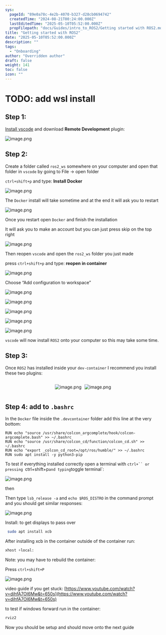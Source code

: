 ```yaml
---
sys:
  pageId: "89e0a78c-4e2b-4070-b327-d28cb0694742"
  createdTime: "2024-08-21T00:24:00.000Z"
  lastEditedTime: "2025-05-10T05:52:00.000Z"
  propFilepath: "docs/Guides/intro_to_ROS2/Getting started with ROS2.md"
title: "Getting started with ROS2"
date: "2025-05-10T05:52:00.000Z"
description: ""
tags:
  - "Onboarding"
author: "Overridden author"
draft: false
weight: 141
toc: false
icon: ""
---
```


# TODO: add wsl install

## Step 1:

[Install vscode](https://code.visualstudio.com/download) and download **Remote Development** plugin:

![image.png](https://prod-files-secure.s3.us-west-2.amazonaws.com/d518164a-d88e-44d1-a4ee-3adb3bd8bce0/efb52993-1881-4a40-b95e-6f020334f022/image.png?X-Amz-Algorithm=AWS4-HMAC-SHA256&X-Amz-Content-Sha256=UNSIGNED-PAYLOAD&X-Amz-Credential=ASIAZI2LB46666DV2NHG%2F20250616%2Fus-west-2%2Fs3%2Faws4_request&X-Amz-Date=20250616T004502Z&X-Amz-Expires=3600&X-Amz-Security-Token=IQoJb3JpZ2luX2VjEGgaCXVzLXdlc3QtMiJIMEYCIQCtsjuqlTHyN%2B5piJO4pHZqTGW2RYBBaCbzvaaaq506xQIhAPLKFDl3v4FHw8lD4BaVVyQABxEw3MJf3WEG7Px1gGIGKv8DCFEQABoMNjM3NDIzMTgzODA1IgwRslsBDvkAexLLMeEq3AOI8AlGpy5PARe9nikQDR9FvK8XoqtNEIUCn0%2FnrX1qPAQvL45ABozEXf%2Bbi3cEyV8fe2ZNtQGi3OdrRgSo1QMQCGLLs3Kv7%2BnmRt6PKqYt8N%2BXPp4%2FbACKes1tFL0slbhHofho1suCpw9M0yw5BEKRz8j23z1MKlzTu1%2FPzyVuq754TKwEzSLAqWdDFD59tXZvCpjWiyGN7Uf3LjM%2FwOBUsQU2xdtQAMVWG1UYH0GfFM22OOMpDXD8EnhkxKlZ%2FQK2ZbQn3RfH6Us3pneNGgCGrps8bM1ha76dKoNQtxqmr%2FnJtcVzJoiA0N7Pom%2Fced3dpii9WOamn39bKziNXNl2gCXHoa8X2qQGPlEMPAx8vT8qFkjQRMMxk50dUE43IAg0KTHYxyOIfqqXvvzJGWrtEBsHesQz%2Bn8TaxO%2BoZOZ0XbvFlhKdEu00DEjjY3wBopR7z72HP0jj38IhaiJhRQEJNeb7CuWH97MGkszE3tpPtIw%2FxkHRoYVfaUI%2BumgDr2yjVSGpESQuKe2hfFa8O1BGkUYW9qBqIDcznW09wtP7llj1p6XKC4YHqWuEaKmGYxF67EySBh4h3jA0Y1K8ICWG5E1eQvC49BCyU5pvDFYPirrkKLSx7ySEjhjeDCPr73CBjqkAQnTGsACeS%2BQxgj%2F8ppfx3HR8INdmMsMIjqf%2FUQ8FIUJOJvV43mpfmYmwX92ouWH16UmHHkQ9HIdTvj%2BHyE0%2B1ez3oL2mMk6z%2BHnKDWnSqBWNSk6tppgYhIgRbyF6DRqYFBr7Ui8KQJBg4wooEoPA74aJBhNc1qlBPMjoMj1scQp7puzWRXId4Y3T9P7%2BiNzscpFzfGCJorp2nanlLcmPZ1NlZI6&X-Amz-Signature=88ab8e9cdb6b6a65b90b906e69fe47a3e9ffe724465c95c1aa70765bb67f811c&X-Amz-SignedHeaders=host&x-amz-checksum-mode=ENABLED&x-id=GetObject)

## Step 2:

Create a folder called `ros2_ws` somewhere on your computer and open that folder in `vscode` by going to File → open folder 

`ctrl+shift+p` and type: **Install Docker**

![image.png](https://prod-files-secure.s3.us-west-2.amazonaws.com/d518164a-d88e-44d1-a4ee-3adb3bd8bce0/2269dc0e-1cd5-47ff-bceb-c04ad9b2eab0/image.png?X-Amz-Algorithm=AWS4-HMAC-SHA256&X-Amz-Content-Sha256=UNSIGNED-PAYLOAD&X-Amz-Credential=ASIAZI2LB46666DV2NHG%2F20250616%2Fus-west-2%2Fs3%2Faws4_request&X-Amz-Date=20250616T004502Z&X-Amz-Expires=3600&X-Amz-Security-Token=IQoJb3JpZ2luX2VjEGgaCXVzLXdlc3QtMiJIMEYCIQCtsjuqlTHyN%2B5piJO4pHZqTGW2RYBBaCbzvaaaq506xQIhAPLKFDl3v4FHw8lD4BaVVyQABxEw3MJf3WEG7Px1gGIGKv8DCFEQABoMNjM3NDIzMTgzODA1IgwRslsBDvkAexLLMeEq3AOI8AlGpy5PARe9nikQDR9FvK8XoqtNEIUCn0%2FnrX1qPAQvL45ABozEXf%2Bbi3cEyV8fe2ZNtQGi3OdrRgSo1QMQCGLLs3Kv7%2BnmRt6PKqYt8N%2BXPp4%2FbACKes1tFL0slbhHofho1suCpw9M0yw5BEKRz8j23z1MKlzTu1%2FPzyVuq754TKwEzSLAqWdDFD59tXZvCpjWiyGN7Uf3LjM%2FwOBUsQU2xdtQAMVWG1UYH0GfFM22OOMpDXD8EnhkxKlZ%2FQK2ZbQn3RfH6Us3pneNGgCGrps8bM1ha76dKoNQtxqmr%2FnJtcVzJoiA0N7Pom%2Fced3dpii9WOamn39bKziNXNl2gCXHoa8X2qQGPlEMPAx8vT8qFkjQRMMxk50dUE43IAg0KTHYxyOIfqqXvvzJGWrtEBsHesQz%2Bn8TaxO%2BoZOZ0XbvFlhKdEu00DEjjY3wBopR7z72HP0jj38IhaiJhRQEJNeb7CuWH97MGkszE3tpPtIw%2FxkHRoYVfaUI%2BumgDr2yjVSGpESQuKe2hfFa8O1BGkUYW9qBqIDcznW09wtP7llj1p6XKC4YHqWuEaKmGYxF67EySBh4h3jA0Y1K8ICWG5E1eQvC49BCyU5pvDFYPirrkKLSx7ySEjhjeDCPr73CBjqkAQnTGsACeS%2BQxgj%2F8ppfx3HR8INdmMsMIjqf%2FUQ8FIUJOJvV43mpfmYmwX92ouWH16UmHHkQ9HIdTvj%2BHyE0%2B1ez3oL2mMk6z%2BHnKDWnSqBWNSk6tppgYhIgRbyF6DRqYFBr7Ui8KQJBg4wooEoPA74aJBhNc1qlBPMjoMj1scQp7puzWRXId4Y3T9P7%2BiNzscpFzfGCJorp2nanlLcmPZ1NlZI6&X-Amz-Signature=b682c460eadbcd151d5cbd0db7f3db542012521011487d4c6065c3b2323cff7b&X-Amz-SignedHeaders=host&x-amz-checksum-mode=ENABLED&x-id=GetObject)

The `Docker` install will take sometime and at the end it will ask you to restart

![image.png](https://prod-files-secure.s3.us-west-2.amazonaws.com/d518164a-d88e-44d1-a4ee-3adb3bd8bce0/ed233f78-be33-4b1f-b89c-9c346c0e961e/image.png?X-Amz-Algorithm=AWS4-HMAC-SHA256&X-Amz-Content-Sha256=UNSIGNED-PAYLOAD&X-Amz-Credential=ASIAZI2LB46666DV2NHG%2F20250616%2Fus-west-2%2Fs3%2Faws4_request&X-Amz-Date=20250616T004502Z&X-Amz-Expires=3600&X-Amz-Security-Token=IQoJb3JpZ2luX2VjEGgaCXVzLXdlc3QtMiJIMEYCIQCtsjuqlTHyN%2B5piJO4pHZqTGW2RYBBaCbzvaaaq506xQIhAPLKFDl3v4FHw8lD4BaVVyQABxEw3MJf3WEG7Px1gGIGKv8DCFEQABoMNjM3NDIzMTgzODA1IgwRslsBDvkAexLLMeEq3AOI8AlGpy5PARe9nikQDR9FvK8XoqtNEIUCn0%2FnrX1qPAQvL45ABozEXf%2Bbi3cEyV8fe2ZNtQGi3OdrRgSo1QMQCGLLs3Kv7%2BnmRt6PKqYt8N%2BXPp4%2FbACKes1tFL0slbhHofho1suCpw9M0yw5BEKRz8j23z1MKlzTu1%2FPzyVuq754TKwEzSLAqWdDFD59tXZvCpjWiyGN7Uf3LjM%2FwOBUsQU2xdtQAMVWG1UYH0GfFM22OOMpDXD8EnhkxKlZ%2FQK2ZbQn3RfH6Us3pneNGgCGrps8bM1ha76dKoNQtxqmr%2FnJtcVzJoiA0N7Pom%2Fced3dpii9WOamn39bKziNXNl2gCXHoa8X2qQGPlEMPAx8vT8qFkjQRMMxk50dUE43IAg0KTHYxyOIfqqXvvzJGWrtEBsHesQz%2Bn8TaxO%2BoZOZ0XbvFlhKdEu00DEjjY3wBopR7z72HP0jj38IhaiJhRQEJNeb7CuWH97MGkszE3tpPtIw%2FxkHRoYVfaUI%2BumgDr2yjVSGpESQuKe2hfFa8O1BGkUYW9qBqIDcznW09wtP7llj1p6XKC4YHqWuEaKmGYxF67EySBh4h3jA0Y1K8ICWG5E1eQvC49BCyU5pvDFYPirrkKLSx7ySEjhjeDCPr73CBjqkAQnTGsACeS%2BQxgj%2F8ppfx3HR8INdmMsMIjqf%2FUQ8FIUJOJvV43mpfmYmwX92ouWH16UmHHkQ9HIdTvj%2BHyE0%2B1ez3oL2mMk6z%2BHnKDWnSqBWNSk6tppgYhIgRbyF6DRqYFBr7Ui8KQJBg4wooEoPA74aJBhNc1qlBPMjoMj1scQp7puzWRXId4Y3T9P7%2BiNzscpFzfGCJorp2nanlLcmPZ1NlZI6&X-Amz-Signature=65dbfb51ee60dd64c523e8fd95b300307d79d31b92b0e2bae156e8b303489a91&X-Amz-SignedHeaders=host&x-amz-checksum-mode=ENABLED&x-id=GetObject)

Once you restart open `Docker` and finish the installation

It will ask you to make an account but you can just press skip on the top right

![image.png](https://prod-files-secure.s3.us-west-2.amazonaws.com/d518164a-d88e-44d1-a4ee-3adb3bd8bce0/21010ad9-1659-4fd9-9f59-9932a09b2a3d/image.png?X-Amz-Algorithm=AWS4-HMAC-SHA256&X-Amz-Content-Sha256=UNSIGNED-PAYLOAD&X-Amz-Credential=ASIAZI2LB46666DV2NHG%2F20250616%2Fus-west-2%2Fs3%2Faws4_request&X-Amz-Date=20250616T004502Z&X-Amz-Expires=3600&X-Amz-Security-Token=IQoJb3JpZ2luX2VjEGgaCXVzLXdlc3QtMiJIMEYCIQCtsjuqlTHyN%2B5piJO4pHZqTGW2RYBBaCbzvaaaq506xQIhAPLKFDl3v4FHw8lD4BaVVyQABxEw3MJf3WEG7Px1gGIGKv8DCFEQABoMNjM3NDIzMTgzODA1IgwRslsBDvkAexLLMeEq3AOI8AlGpy5PARe9nikQDR9FvK8XoqtNEIUCn0%2FnrX1qPAQvL45ABozEXf%2Bbi3cEyV8fe2ZNtQGi3OdrRgSo1QMQCGLLs3Kv7%2BnmRt6PKqYt8N%2BXPp4%2FbACKes1tFL0slbhHofho1suCpw9M0yw5BEKRz8j23z1MKlzTu1%2FPzyVuq754TKwEzSLAqWdDFD59tXZvCpjWiyGN7Uf3LjM%2FwOBUsQU2xdtQAMVWG1UYH0GfFM22OOMpDXD8EnhkxKlZ%2FQK2ZbQn3RfH6Us3pneNGgCGrps8bM1ha76dKoNQtxqmr%2FnJtcVzJoiA0N7Pom%2Fced3dpii9WOamn39bKziNXNl2gCXHoa8X2qQGPlEMPAx8vT8qFkjQRMMxk50dUE43IAg0KTHYxyOIfqqXvvzJGWrtEBsHesQz%2Bn8TaxO%2BoZOZ0XbvFlhKdEu00DEjjY3wBopR7z72HP0jj38IhaiJhRQEJNeb7CuWH97MGkszE3tpPtIw%2FxkHRoYVfaUI%2BumgDr2yjVSGpESQuKe2hfFa8O1BGkUYW9qBqIDcznW09wtP7llj1p6XKC4YHqWuEaKmGYxF67EySBh4h3jA0Y1K8ICWG5E1eQvC49BCyU5pvDFYPirrkKLSx7ySEjhjeDCPr73CBjqkAQnTGsACeS%2BQxgj%2F8ppfx3HR8INdmMsMIjqf%2FUQ8FIUJOJvV43mpfmYmwX92ouWH16UmHHkQ9HIdTvj%2BHyE0%2B1ez3oL2mMk6z%2BHnKDWnSqBWNSk6tppgYhIgRbyF6DRqYFBr7Ui8KQJBg4wooEoPA74aJBhNc1qlBPMjoMj1scQp7puzWRXId4Y3T9P7%2BiNzscpFzfGCJorp2nanlLcmPZ1NlZI6&X-Amz-Signature=e39ffb1fa88dd44fcbd8fdb14046357180d090aa2532ae089627763d463dfc82&X-Amz-SignedHeaders=host&x-amz-checksum-mode=ENABLED&x-id=GetObject)

Then reopen `vscode` and open the `ros2_ws` folder you just made

press `ctrl+shift+p` and type: **reopen in container**

![image.png](https://prod-files-secure.s3.us-west-2.amazonaws.com/d518164a-d88e-44d1-a4ee-3adb3bd8bce0/4e93b8c2-41ad-488c-8095-c74205196118/image.png?X-Amz-Algorithm=AWS4-HMAC-SHA256&X-Amz-Content-Sha256=UNSIGNED-PAYLOAD&X-Amz-Credential=ASIAZI2LB46666DV2NHG%2F20250616%2Fus-west-2%2Fs3%2Faws4_request&X-Amz-Date=20250616T004502Z&X-Amz-Expires=3600&X-Amz-Security-Token=IQoJb3JpZ2luX2VjEGgaCXVzLXdlc3QtMiJIMEYCIQCtsjuqlTHyN%2B5piJO4pHZqTGW2RYBBaCbzvaaaq506xQIhAPLKFDl3v4FHw8lD4BaVVyQABxEw3MJf3WEG7Px1gGIGKv8DCFEQABoMNjM3NDIzMTgzODA1IgwRslsBDvkAexLLMeEq3AOI8AlGpy5PARe9nikQDR9FvK8XoqtNEIUCn0%2FnrX1qPAQvL45ABozEXf%2Bbi3cEyV8fe2ZNtQGi3OdrRgSo1QMQCGLLs3Kv7%2BnmRt6PKqYt8N%2BXPp4%2FbACKes1tFL0slbhHofho1suCpw9M0yw5BEKRz8j23z1MKlzTu1%2FPzyVuq754TKwEzSLAqWdDFD59tXZvCpjWiyGN7Uf3LjM%2FwOBUsQU2xdtQAMVWG1UYH0GfFM22OOMpDXD8EnhkxKlZ%2FQK2ZbQn3RfH6Us3pneNGgCGrps8bM1ha76dKoNQtxqmr%2FnJtcVzJoiA0N7Pom%2Fced3dpii9WOamn39bKziNXNl2gCXHoa8X2qQGPlEMPAx8vT8qFkjQRMMxk50dUE43IAg0KTHYxyOIfqqXvvzJGWrtEBsHesQz%2Bn8TaxO%2BoZOZ0XbvFlhKdEu00DEjjY3wBopR7z72HP0jj38IhaiJhRQEJNeb7CuWH97MGkszE3tpPtIw%2FxkHRoYVfaUI%2BumgDr2yjVSGpESQuKe2hfFa8O1BGkUYW9qBqIDcznW09wtP7llj1p6XKC4YHqWuEaKmGYxF67EySBh4h3jA0Y1K8ICWG5E1eQvC49BCyU5pvDFYPirrkKLSx7ySEjhjeDCPr73CBjqkAQnTGsACeS%2BQxgj%2F8ppfx3HR8INdmMsMIjqf%2FUQ8FIUJOJvV43mpfmYmwX92ouWH16UmHHkQ9HIdTvj%2BHyE0%2B1ez3oL2mMk6z%2BHnKDWnSqBWNSk6tppgYhIgRbyF6DRqYFBr7Ui8KQJBg4wooEoPA74aJBhNc1qlBPMjoMj1scQp7puzWRXId4Y3T9P7%2BiNzscpFzfGCJorp2nanlLcmPZ1NlZI6&X-Amz-Signature=21a99a3a670c354800c99d1ab54571bbbc5aea21f95cca5a7963aecb72d1cfc0&X-Amz-SignedHeaders=host&x-amz-checksum-mode=ENABLED&x-id=GetObject)

Choose “Add configuration to workspace”

![image.png](https://prod-files-secure.s3.us-west-2.amazonaws.com/d518164a-d88e-44d1-a4ee-3adb3bd8bce0/9560b282-5060-4989-ba37-97e7b2c22476/image.png?X-Amz-Algorithm=AWS4-HMAC-SHA256&X-Amz-Content-Sha256=UNSIGNED-PAYLOAD&X-Amz-Credential=ASIAZI2LB46666DV2NHG%2F20250616%2Fus-west-2%2Fs3%2Faws4_request&X-Amz-Date=20250616T004502Z&X-Amz-Expires=3600&X-Amz-Security-Token=IQoJb3JpZ2luX2VjEGgaCXVzLXdlc3QtMiJIMEYCIQCtsjuqlTHyN%2B5piJO4pHZqTGW2RYBBaCbzvaaaq506xQIhAPLKFDl3v4FHw8lD4BaVVyQABxEw3MJf3WEG7Px1gGIGKv8DCFEQABoMNjM3NDIzMTgzODA1IgwRslsBDvkAexLLMeEq3AOI8AlGpy5PARe9nikQDR9FvK8XoqtNEIUCn0%2FnrX1qPAQvL45ABozEXf%2Bbi3cEyV8fe2ZNtQGi3OdrRgSo1QMQCGLLs3Kv7%2BnmRt6PKqYt8N%2BXPp4%2FbACKes1tFL0slbhHofho1suCpw9M0yw5BEKRz8j23z1MKlzTu1%2FPzyVuq754TKwEzSLAqWdDFD59tXZvCpjWiyGN7Uf3LjM%2FwOBUsQU2xdtQAMVWG1UYH0GfFM22OOMpDXD8EnhkxKlZ%2FQK2ZbQn3RfH6Us3pneNGgCGrps8bM1ha76dKoNQtxqmr%2FnJtcVzJoiA0N7Pom%2Fced3dpii9WOamn39bKziNXNl2gCXHoa8X2qQGPlEMPAx8vT8qFkjQRMMxk50dUE43IAg0KTHYxyOIfqqXvvzJGWrtEBsHesQz%2Bn8TaxO%2BoZOZ0XbvFlhKdEu00DEjjY3wBopR7z72HP0jj38IhaiJhRQEJNeb7CuWH97MGkszE3tpPtIw%2FxkHRoYVfaUI%2BumgDr2yjVSGpESQuKe2hfFa8O1BGkUYW9qBqIDcznW09wtP7llj1p6XKC4YHqWuEaKmGYxF67EySBh4h3jA0Y1K8ICWG5E1eQvC49BCyU5pvDFYPirrkKLSx7ySEjhjeDCPr73CBjqkAQnTGsACeS%2BQxgj%2F8ppfx3HR8INdmMsMIjqf%2FUQ8FIUJOJvV43mpfmYmwX92ouWH16UmHHkQ9HIdTvj%2BHyE0%2B1ez3oL2mMk6z%2BHnKDWnSqBWNSk6tppgYhIgRbyF6DRqYFBr7Ui8KQJBg4wooEoPA74aJBhNc1qlBPMjoMj1scQp7puzWRXId4Y3T9P7%2BiNzscpFzfGCJorp2nanlLcmPZ1NlZI6&X-Amz-Signature=afbbd1b927a335a09afd4fd82e0b5aa5eb431ebef557960f3f5898238286a16e&X-Amz-SignedHeaders=host&x-amz-checksum-mode=ENABLED&x-id=GetObject)

![image.png](https://prod-files-secure.s3.us-west-2.amazonaws.com/d518164a-d88e-44d1-a4ee-3adb3bd8bce0/2ee63f81-886b-48e8-a553-dc6e5eac99e4/image.png?X-Amz-Algorithm=AWS4-HMAC-SHA256&X-Amz-Content-Sha256=UNSIGNED-PAYLOAD&X-Amz-Credential=ASIAZI2LB46666DV2NHG%2F20250616%2Fus-west-2%2Fs3%2Faws4_request&X-Amz-Date=20250616T004502Z&X-Amz-Expires=3600&X-Amz-Security-Token=IQoJb3JpZ2luX2VjEGgaCXVzLXdlc3QtMiJIMEYCIQCtsjuqlTHyN%2B5piJO4pHZqTGW2RYBBaCbzvaaaq506xQIhAPLKFDl3v4FHw8lD4BaVVyQABxEw3MJf3WEG7Px1gGIGKv8DCFEQABoMNjM3NDIzMTgzODA1IgwRslsBDvkAexLLMeEq3AOI8AlGpy5PARe9nikQDR9FvK8XoqtNEIUCn0%2FnrX1qPAQvL45ABozEXf%2Bbi3cEyV8fe2ZNtQGi3OdrRgSo1QMQCGLLs3Kv7%2BnmRt6PKqYt8N%2BXPp4%2FbACKes1tFL0slbhHofho1suCpw9M0yw5BEKRz8j23z1MKlzTu1%2FPzyVuq754TKwEzSLAqWdDFD59tXZvCpjWiyGN7Uf3LjM%2FwOBUsQU2xdtQAMVWG1UYH0GfFM22OOMpDXD8EnhkxKlZ%2FQK2ZbQn3RfH6Us3pneNGgCGrps8bM1ha76dKoNQtxqmr%2FnJtcVzJoiA0N7Pom%2Fced3dpii9WOamn39bKziNXNl2gCXHoa8X2qQGPlEMPAx8vT8qFkjQRMMxk50dUE43IAg0KTHYxyOIfqqXvvzJGWrtEBsHesQz%2Bn8TaxO%2BoZOZ0XbvFlhKdEu00DEjjY3wBopR7z72HP0jj38IhaiJhRQEJNeb7CuWH97MGkszE3tpPtIw%2FxkHRoYVfaUI%2BumgDr2yjVSGpESQuKe2hfFa8O1BGkUYW9qBqIDcznW09wtP7llj1p6XKC4YHqWuEaKmGYxF67EySBh4h3jA0Y1K8ICWG5E1eQvC49BCyU5pvDFYPirrkKLSx7ySEjhjeDCPr73CBjqkAQnTGsACeS%2BQxgj%2F8ppfx3HR8INdmMsMIjqf%2FUQ8FIUJOJvV43mpfmYmwX92ouWH16UmHHkQ9HIdTvj%2BHyE0%2B1ez3oL2mMk6z%2BHnKDWnSqBWNSk6tppgYhIgRbyF6DRqYFBr7Ui8KQJBg4wooEoPA74aJBhNc1qlBPMjoMj1scQp7puzWRXId4Y3T9P7%2BiNzscpFzfGCJorp2nanlLcmPZ1NlZI6&X-Amz-Signature=4927478702ef226af50d294951c4a09ecd449cdac3996e541e20430e501c7306&X-Amz-SignedHeaders=host&x-amz-checksum-mode=ENABLED&x-id=GetObject)

![image.png](https://prod-files-secure.s3.us-west-2.amazonaws.com/d518164a-d88e-44d1-a4ee-3adb3bd8bce0/ae1580b2-b048-407e-aed9-b584224a7a04/image.png?X-Amz-Algorithm=AWS4-HMAC-SHA256&X-Amz-Content-Sha256=UNSIGNED-PAYLOAD&X-Amz-Credential=ASIAZI2LB46666DV2NHG%2F20250616%2Fus-west-2%2Fs3%2Faws4_request&X-Amz-Date=20250616T004502Z&X-Amz-Expires=3600&X-Amz-Security-Token=IQoJb3JpZ2luX2VjEGgaCXVzLXdlc3QtMiJIMEYCIQCtsjuqlTHyN%2B5piJO4pHZqTGW2RYBBaCbzvaaaq506xQIhAPLKFDl3v4FHw8lD4BaVVyQABxEw3MJf3WEG7Px1gGIGKv8DCFEQABoMNjM3NDIzMTgzODA1IgwRslsBDvkAexLLMeEq3AOI8AlGpy5PARe9nikQDR9FvK8XoqtNEIUCn0%2FnrX1qPAQvL45ABozEXf%2Bbi3cEyV8fe2ZNtQGi3OdrRgSo1QMQCGLLs3Kv7%2BnmRt6PKqYt8N%2BXPp4%2FbACKes1tFL0slbhHofho1suCpw9M0yw5BEKRz8j23z1MKlzTu1%2FPzyVuq754TKwEzSLAqWdDFD59tXZvCpjWiyGN7Uf3LjM%2FwOBUsQU2xdtQAMVWG1UYH0GfFM22OOMpDXD8EnhkxKlZ%2FQK2ZbQn3RfH6Us3pneNGgCGrps8bM1ha76dKoNQtxqmr%2FnJtcVzJoiA0N7Pom%2Fced3dpii9WOamn39bKziNXNl2gCXHoa8X2qQGPlEMPAx8vT8qFkjQRMMxk50dUE43IAg0KTHYxyOIfqqXvvzJGWrtEBsHesQz%2Bn8TaxO%2BoZOZ0XbvFlhKdEu00DEjjY3wBopR7z72HP0jj38IhaiJhRQEJNeb7CuWH97MGkszE3tpPtIw%2FxkHRoYVfaUI%2BumgDr2yjVSGpESQuKe2hfFa8O1BGkUYW9qBqIDcznW09wtP7llj1p6XKC4YHqWuEaKmGYxF67EySBh4h3jA0Y1K8ICWG5E1eQvC49BCyU5pvDFYPirrkKLSx7ySEjhjeDCPr73CBjqkAQnTGsACeS%2BQxgj%2F8ppfx3HR8INdmMsMIjqf%2FUQ8FIUJOJvV43mpfmYmwX92ouWH16UmHHkQ9HIdTvj%2BHyE0%2B1ez3oL2mMk6z%2BHnKDWnSqBWNSk6tppgYhIgRbyF6DRqYFBr7Ui8KQJBg4wooEoPA74aJBhNc1qlBPMjoMj1scQp7puzWRXId4Y3T9P7%2BiNzscpFzfGCJorp2nanlLcmPZ1NlZI6&X-Amz-Signature=68a7916e9df79cdc9e4b02a2711531367fd7fc0722b5633acc076e32cf1a9b2d&X-Amz-SignedHeaders=host&x-amz-checksum-mode=ENABLED&x-id=GetObject)

![image.png](https://prod-files-secure.s3.us-west-2.amazonaws.com/d518164a-d88e-44d1-a4ee-3adb3bd8bce0/53255b28-f75e-430f-b9e3-c0ac8577e42b/image.png?X-Amz-Algorithm=AWS4-HMAC-SHA256&X-Amz-Content-Sha256=UNSIGNED-PAYLOAD&X-Amz-Credential=ASIAZI2LB46666DV2NHG%2F20250616%2Fus-west-2%2Fs3%2Faws4_request&X-Amz-Date=20250616T004502Z&X-Amz-Expires=3600&X-Amz-Security-Token=IQoJb3JpZ2luX2VjEGgaCXVzLXdlc3QtMiJIMEYCIQCtsjuqlTHyN%2B5piJO4pHZqTGW2RYBBaCbzvaaaq506xQIhAPLKFDl3v4FHw8lD4BaVVyQABxEw3MJf3WEG7Px1gGIGKv8DCFEQABoMNjM3NDIzMTgzODA1IgwRslsBDvkAexLLMeEq3AOI8AlGpy5PARe9nikQDR9FvK8XoqtNEIUCn0%2FnrX1qPAQvL45ABozEXf%2Bbi3cEyV8fe2ZNtQGi3OdrRgSo1QMQCGLLs3Kv7%2BnmRt6PKqYt8N%2BXPp4%2FbACKes1tFL0slbhHofho1suCpw9M0yw5BEKRz8j23z1MKlzTu1%2FPzyVuq754TKwEzSLAqWdDFD59tXZvCpjWiyGN7Uf3LjM%2FwOBUsQU2xdtQAMVWG1UYH0GfFM22OOMpDXD8EnhkxKlZ%2FQK2ZbQn3RfH6Us3pneNGgCGrps8bM1ha76dKoNQtxqmr%2FnJtcVzJoiA0N7Pom%2Fced3dpii9WOamn39bKziNXNl2gCXHoa8X2qQGPlEMPAx8vT8qFkjQRMMxk50dUE43IAg0KTHYxyOIfqqXvvzJGWrtEBsHesQz%2Bn8TaxO%2BoZOZ0XbvFlhKdEu00DEjjY3wBopR7z72HP0jj38IhaiJhRQEJNeb7CuWH97MGkszE3tpPtIw%2FxkHRoYVfaUI%2BumgDr2yjVSGpESQuKe2hfFa8O1BGkUYW9qBqIDcznW09wtP7llj1p6XKC4YHqWuEaKmGYxF67EySBh4h3jA0Y1K8ICWG5E1eQvC49BCyU5pvDFYPirrkKLSx7ySEjhjeDCPr73CBjqkAQnTGsACeS%2BQxgj%2F8ppfx3HR8INdmMsMIjqf%2FUQ8FIUJOJvV43mpfmYmwX92ouWH16UmHHkQ9HIdTvj%2BHyE0%2B1ez3oL2mMk6z%2BHnKDWnSqBWNSk6tppgYhIgRbyF6DRqYFBr7Ui8KQJBg4wooEoPA74aJBhNc1qlBPMjoMj1scQp7puzWRXId4Y3T9P7%2BiNzscpFzfGCJorp2nanlLcmPZ1NlZI6&X-Amz-Signature=5d61b91abb05a45fe6eb562367ef4b9fc261ae99df18ffd7c555c96e71aba7c8&X-Amz-SignedHeaders=host&x-amz-checksum-mode=ENABLED&x-id=GetObject)

![image.png](https://prod-files-secure.s3.us-west-2.amazonaws.com/d518164a-d88e-44d1-a4ee-3adb3bd8bce0/7c562767-5af9-4ffb-97d1-327bcdf4ee00/image.png?X-Amz-Algorithm=AWS4-HMAC-SHA256&X-Amz-Content-Sha256=UNSIGNED-PAYLOAD&X-Amz-Credential=ASIAZI2LB46666DV2NHG%2F20250616%2Fus-west-2%2Fs3%2Faws4_request&X-Amz-Date=20250616T004502Z&X-Amz-Expires=3600&X-Amz-Security-Token=IQoJb3JpZ2luX2VjEGgaCXVzLXdlc3QtMiJIMEYCIQCtsjuqlTHyN%2B5piJO4pHZqTGW2RYBBaCbzvaaaq506xQIhAPLKFDl3v4FHw8lD4BaVVyQABxEw3MJf3WEG7Px1gGIGKv8DCFEQABoMNjM3NDIzMTgzODA1IgwRslsBDvkAexLLMeEq3AOI8AlGpy5PARe9nikQDR9FvK8XoqtNEIUCn0%2FnrX1qPAQvL45ABozEXf%2Bbi3cEyV8fe2ZNtQGi3OdrRgSo1QMQCGLLs3Kv7%2BnmRt6PKqYt8N%2BXPp4%2FbACKes1tFL0slbhHofho1suCpw9M0yw5BEKRz8j23z1MKlzTu1%2FPzyVuq754TKwEzSLAqWdDFD59tXZvCpjWiyGN7Uf3LjM%2FwOBUsQU2xdtQAMVWG1UYH0GfFM22OOMpDXD8EnhkxKlZ%2FQK2ZbQn3RfH6Us3pneNGgCGrps8bM1ha76dKoNQtxqmr%2FnJtcVzJoiA0N7Pom%2Fced3dpii9WOamn39bKziNXNl2gCXHoa8X2qQGPlEMPAx8vT8qFkjQRMMxk50dUE43IAg0KTHYxyOIfqqXvvzJGWrtEBsHesQz%2Bn8TaxO%2BoZOZ0XbvFlhKdEu00DEjjY3wBopR7z72HP0jj38IhaiJhRQEJNeb7CuWH97MGkszE3tpPtIw%2FxkHRoYVfaUI%2BumgDr2yjVSGpESQuKe2hfFa8O1BGkUYW9qBqIDcznW09wtP7llj1p6XKC4YHqWuEaKmGYxF67EySBh4h3jA0Y1K8ICWG5E1eQvC49BCyU5pvDFYPirrkKLSx7ySEjhjeDCPr73CBjqkAQnTGsACeS%2BQxgj%2F8ppfx3HR8INdmMsMIjqf%2FUQ8FIUJOJvV43mpfmYmwX92ouWH16UmHHkQ9HIdTvj%2BHyE0%2B1ez3oL2mMk6z%2BHnKDWnSqBWNSk6tppgYhIgRbyF6DRqYFBr7Ui8KQJBg4wooEoPA74aJBhNc1qlBPMjoMj1scQp7puzWRXId4Y3T9P7%2BiNzscpFzfGCJorp2nanlLcmPZ1NlZI6&X-Amz-Signature=5240f5e0ff4e0d38b95e4eb629af2b1c57158630813fc2f00e5379edc330f019&X-Amz-SignedHeaders=host&x-amz-checksum-mode=ENABLED&x-id=GetObject)

`vscode` will now install `ROS2` onto your computer so this may take some time.

## Step 3:

Once `ROS2` has installed inside your `dev-container` I recommend you install these two plugins:

<div style="display: flex;flex-direction: row; column-gap:10px; max-width: 630px;justify-content: center;">
<div>

![image.png](https://prod-files-secure.s3.us-west-2.amazonaws.com/d518164a-d88e-44d1-a4ee-3adb3bd8bce0/3fc3d550-5a54-4ba1-ba6b-faa01cdb7369/image.png?X-Amz-Algorithm=AWS4-HMAC-SHA256&X-Amz-Content-Sha256=UNSIGNED-PAYLOAD&X-Amz-Credential=ASIAZI2LB466V3E43N53%2F20250616%2Fus-west-2%2Fs3%2Faws4_request&X-Amz-Date=20250616T004505Z&X-Amz-Expires=3600&X-Amz-Security-Token=IQoJb3JpZ2luX2VjEGgaCXVzLXdlc3QtMiJHMEUCIEcgc2jemNUr81pZYaTKAoTA%2FY3Gy9QDMLPUkWOGi4sfAiEA%2Bivyva3XxZos%2FxtKoPcHpnHDpufm074B9T4YvijFwPsq%2FwMIURAAGgw2Mzc0MjMxODM4MDUiDMCiTl4q%2FoQYumRQXircAyx%2B3xKVam%2Bm9qeaf3t%2BbC6aG8GP0hzgS4xZZa6BbjGDWQKi85JXFF03PEURdhhki48R3qLtjd8UTzza%2FkatW83rS2s4lI%2BOW%2Bb3YUjZ70la09i%2BXCp%2FObKkcdF7DEkJCIfZjKEJsyQh2pP%2FwbWsEdtqhllDVzgjEUS7HgY3N0TIDkaLhZE%2BoRclVW1peDczN3C3AYcYAxAQS5jzAWNaPPApJ6NAk3pPaJGTkQpPB8fThN6qiN0qNanjnYp1h1EfLKzi95ptoXeHjNGr0X6NpWi9xk06KFMW9KsE55Q7XUOfKvTSDmZ29%2FUuovEJ9rfCp%2BiHVfHq1SB0JCjqXovtP32A3zz%2Bgew3en3%2BD1aaqH8hKqtpU1alnNvY1zr8w5v4RGWszmhudqwoNXCUQWF15IhCM6GDcKjzrK%2F6ZiSSmR3A3MeqYO%2FZ%2BfxVw0dhQjgXKrDW91nD42hR11LFtVdssWOzcKeKfZurp%2B6iVOtQ4Pq1PG49pedZ%2FW0eFLYEgVJmX3mHAaU2jVH7YJzkDGhhbjrxF8wK0FJFAaqmOi7jILyiVI4e96JsacH3%2BAcfiJWPZFssjCzb5CGzC8wFF3S4x56D2cSmv%2FSlfi9Da4bE2NkLYKbNgT5eUaEQyabXMN%2BvvcIGOqUBXhDHO3tgzUSxW2UEj5tEZ1fwsun78WZt%2F0rNWze518OIv%2FErih6p3MUbetAXSf2ued0dM%2FgfUUSegiMkzu37KFf2aENZi4%2FWUiv9xYsHr96yaEnr%2FH0QPLXBrz6DOVPJCJB%2FqYHI9jmTRpjbyP7aGAdH0DuH%2Fz4De6%2BwRFzZYjFLlva1KTPLvBxfRMhjH044eIVS50YWfi5iD3MgD0wUc6grnazm&X-Amz-Signature=efb8e8f391f534e31be78bba074a01557ea5eafed0a9cea7e753b1f696fccd55&X-Amz-SignedHeaders=host&x-amz-checksum-mode=ENABLED&x-id=GetObject)

</div>
<div>

![image.png](https://prod-files-secure.s3.us-west-2.amazonaws.com/d518164a-d88e-44d1-a4ee-3adb3bd8bce0/d994cc66-13c2-4093-a5a3-f84cf4601a82/image.png?X-Amz-Algorithm=AWS4-HMAC-SHA256&X-Amz-Content-Sha256=UNSIGNED-PAYLOAD&X-Amz-Credential=ASIAZI2LB466RMX5B7OK%2F20250616%2Fus-west-2%2Fs3%2Faws4_request&X-Amz-Date=20250616T004506Z&X-Amz-Expires=3600&X-Amz-Security-Token=IQoJb3JpZ2luX2VjEGgaCXVzLXdlc3QtMiJIMEYCIQDSa7hS7pziNkaepTRzkPGXmKCay%2B3fHkmUQ1fUKRGe9AIhAN7%2F88235kbsWDLdwjUghLeDsPnr0OMjvXbv5IeZz6G6Kv8DCFEQABoMNjM3NDIzMTgzODA1IgwiKtY9SJKDSq2eqIYq3APf5RPc6frB%2BV09N08nKB0s2pzKixiwXSkRCfsi5gsNv58uSu3eA34Met5qBZtnnXMMavn2D8FfojKslOSiYtbL5Z4Su%2FnBWLBDDAhsHvfH4AgfoaIbpK5yfL6dVDpPpge2B7m1ALYLmuhECBW%2BBGBhok5UmAmiHdOSExPoVaNa5YuVH3aI9RWCVZmgBIxrbtt%2FDnqAL9DhmDCKzzWdMGeJnPWgsHhzfx2q0akfvU0KOLhPlDtxivowDEMV2sANU%2FlYVtSPs7uI0zqigAANqaul08ZoCgsCgVtxzsOuK96%2FQt4SedGx8BVNfbZC2672ly3lXu0NeXO4OBodwIIJDVaFc81pPvvOJWwJMQNr5ErqaQhatsB6mTtP2gMJ3oZk3YX5TNwun9%2BY9kViSdTNQEJ8vMjfNavrcyVN%2BkR%2FdD1oRnniYuNRaaAQbHSEfw9yEDtcKgzILCSnw135L6M0YK4FhGRcxm1kI0SnVW8q%2Byg58IWMgTqXcXn2zJi9uJjI4BRYqspHkkjOES98yPZyoY9VBRyeGDQ5XtUyzguRqnzAI4QRAC1usrQkU0Hl4POpTQd5NzK8kdzzzKI4OvJhAcjQoav5y%2FfrVR3zUzsgmWICG5n4DRn7DivqX0f%2BGjCYr73CBjqkAVKKIHB9dqeC7v5KQYaMZLrxt83ikVAipMj1NHFiqY7AdcllxJNQPeuLUxZ7Q5Stb84aab1a8aeaMCjM%2FenC%2F4z1pKlsCVgvi9AyGlQf3%2F4yQjVKNK5HtMnJiWipwDM3l4zg2UL4D71MIOeoogT1O8XZ5xL5ak%2BA36JFHEB34gthfW4Zz0Z62FZ4qPaSjQ%2FQC6hP4i0wlKzHTw0ZG9n3v0ZY%2FyJI&X-Amz-Signature=89336a00a0a98360c6db8feaff8445de712c62cdb3dfbb34ff33919ff9ca0a76&X-Amz-SignedHeaders=host&x-amz-checksum-mode=ENABLED&x-id=GetObject)

</div>
</div>

## Step 4: add to `.bashrc`

In the `Docker` file inside the `.devcontainer` folder add this line at the very bottom: 

```docker
RUN echo "source /usr/share/colcon_argcomplete/hook/colcon-argcomplete.bash" >> ~/.bashrc
RUN echo "source /usr/share/colcon_cd/function/colcon_cd.sh" >> ~/.bashrc
RUN echo "export _colcon_cd_root=/opt/ros/humble/" >> ~/.bashrc
RUN sudo apt install -y python3-pip 
```

To test if everything installed correctly open a terminal with `ctrl+`` or pressing `ctrl+shift+p` and typing `toggle terminal`:

![image.png](https://prod-files-secure.s3.us-west-2.amazonaws.com/d518164a-d88e-44d1-a4ee-3adb3bd8bce0/6a4943d8-b04e-4c02-9a58-775f3384d1a5/image.png?X-Amz-Algorithm=AWS4-HMAC-SHA256&X-Amz-Content-Sha256=UNSIGNED-PAYLOAD&X-Amz-Credential=ASIAZI2LB46666DV2NHG%2F20250616%2Fus-west-2%2Fs3%2Faws4_request&X-Amz-Date=20250616T004502Z&X-Amz-Expires=3600&X-Amz-Security-Token=IQoJb3JpZ2luX2VjEGgaCXVzLXdlc3QtMiJIMEYCIQCtsjuqlTHyN%2B5piJO4pHZqTGW2RYBBaCbzvaaaq506xQIhAPLKFDl3v4FHw8lD4BaVVyQABxEw3MJf3WEG7Px1gGIGKv8DCFEQABoMNjM3NDIzMTgzODA1IgwRslsBDvkAexLLMeEq3AOI8AlGpy5PARe9nikQDR9FvK8XoqtNEIUCn0%2FnrX1qPAQvL45ABozEXf%2Bbi3cEyV8fe2ZNtQGi3OdrRgSo1QMQCGLLs3Kv7%2BnmRt6PKqYt8N%2BXPp4%2FbACKes1tFL0slbhHofho1suCpw9M0yw5BEKRz8j23z1MKlzTu1%2FPzyVuq754TKwEzSLAqWdDFD59tXZvCpjWiyGN7Uf3LjM%2FwOBUsQU2xdtQAMVWG1UYH0GfFM22OOMpDXD8EnhkxKlZ%2FQK2ZbQn3RfH6Us3pneNGgCGrps8bM1ha76dKoNQtxqmr%2FnJtcVzJoiA0N7Pom%2Fced3dpii9WOamn39bKziNXNl2gCXHoa8X2qQGPlEMPAx8vT8qFkjQRMMxk50dUE43IAg0KTHYxyOIfqqXvvzJGWrtEBsHesQz%2Bn8TaxO%2BoZOZ0XbvFlhKdEu00DEjjY3wBopR7z72HP0jj38IhaiJhRQEJNeb7CuWH97MGkszE3tpPtIw%2FxkHRoYVfaUI%2BumgDr2yjVSGpESQuKe2hfFa8O1BGkUYW9qBqIDcznW09wtP7llj1p6XKC4YHqWuEaKmGYxF67EySBh4h3jA0Y1K8ICWG5E1eQvC49BCyU5pvDFYPirrkKLSx7ySEjhjeDCPr73CBjqkAQnTGsACeS%2BQxgj%2F8ppfx3HR8INdmMsMIjqf%2FUQ8FIUJOJvV43mpfmYmwX92ouWH16UmHHkQ9HIdTvj%2BHyE0%2B1ez3oL2mMk6z%2BHnKDWnSqBWNSk6tppgYhIgRbyF6DRqYFBr7Ui8KQJBg4wooEoPA74aJBhNc1qlBPMjoMj1scQp7puzWRXId4Y3T9P7%2BiNzscpFzfGCJorp2nanlLcmPZ1NlZI6&X-Amz-Signature=c61e49b283af6266fc6123be1d9dfa98fff59361236151e1408ce0847ceb77ee&X-Amz-SignedHeaders=host&x-amz-checksum-mode=ENABLED&x-id=GetObject)

then 

Then type `lsb_release -a` and `echo $ROS_DISTRO` in the command prompt and you should get similar responses:

![image.png](https://prod-files-secure.s3.us-west-2.amazonaws.com/d518164a-d88e-44d1-a4ee-3adb3bd8bce0/3e635dec-a805-4e85-8b9e-d000e5b71a4e/image.png?X-Amz-Algorithm=AWS4-HMAC-SHA256&X-Amz-Content-Sha256=UNSIGNED-PAYLOAD&X-Amz-Credential=ASIAZI2LB46666DV2NHG%2F20250616%2Fus-west-2%2Fs3%2Faws4_request&X-Amz-Date=20250616T004502Z&X-Amz-Expires=3600&X-Amz-Security-Token=IQoJb3JpZ2luX2VjEGgaCXVzLXdlc3QtMiJIMEYCIQCtsjuqlTHyN%2B5piJO4pHZqTGW2RYBBaCbzvaaaq506xQIhAPLKFDl3v4FHw8lD4BaVVyQABxEw3MJf3WEG7Px1gGIGKv8DCFEQABoMNjM3NDIzMTgzODA1IgwRslsBDvkAexLLMeEq3AOI8AlGpy5PARe9nikQDR9FvK8XoqtNEIUCn0%2FnrX1qPAQvL45ABozEXf%2Bbi3cEyV8fe2ZNtQGi3OdrRgSo1QMQCGLLs3Kv7%2BnmRt6PKqYt8N%2BXPp4%2FbACKes1tFL0slbhHofho1suCpw9M0yw5BEKRz8j23z1MKlzTu1%2FPzyVuq754TKwEzSLAqWdDFD59tXZvCpjWiyGN7Uf3LjM%2FwOBUsQU2xdtQAMVWG1UYH0GfFM22OOMpDXD8EnhkxKlZ%2FQK2ZbQn3RfH6Us3pneNGgCGrps8bM1ha76dKoNQtxqmr%2FnJtcVzJoiA0N7Pom%2Fced3dpii9WOamn39bKziNXNl2gCXHoa8X2qQGPlEMPAx8vT8qFkjQRMMxk50dUE43IAg0KTHYxyOIfqqXvvzJGWrtEBsHesQz%2Bn8TaxO%2BoZOZ0XbvFlhKdEu00DEjjY3wBopR7z72HP0jj38IhaiJhRQEJNeb7CuWH97MGkszE3tpPtIw%2FxkHRoYVfaUI%2BumgDr2yjVSGpESQuKe2hfFa8O1BGkUYW9qBqIDcznW09wtP7llj1p6XKC4YHqWuEaKmGYxF67EySBh4h3jA0Y1K8ICWG5E1eQvC49BCyU5pvDFYPirrkKLSx7ySEjhjeDCPr73CBjqkAQnTGsACeS%2BQxgj%2F8ppfx3HR8INdmMsMIjqf%2FUQ8FIUJOJvV43mpfmYmwX92ouWH16UmHHkQ9HIdTvj%2BHyE0%2B1ez3oL2mMk6z%2BHnKDWnSqBWNSk6tppgYhIgRbyF6DRqYFBr7Ui8KQJBg4wooEoPA74aJBhNc1qlBPMjoMj1scQp7puzWRXId4Y3T9P7%2BiNzscpFzfGCJorp2nanlLcmPZ1NlZI6&X-Amz-Signature=aeddeb07bc5ceba2c4b5447fceb23d871da468be881ce7f632491593356ba522&X-Amz-SignedHeaders=host&x-amz-checksum-mode=ENABLED&x-id=GetObject)

Install:  to get displays to pass over

```bash
 sudo apt install xcb
```

After installing xcb in the container outside of the container run:

```python
xhost +local:
```

Note: you may have to rebuild the container:

Press `ctrl+shift+P`

![image.png](https://prod-files-secure.s3.us-west-2.amazonaws.com/d518164a-d88e-44d1-a4ee-3adb3bd8bce0/6c2be660-2618-4c38-9c26-53554f7a0b7b/image.png?X-Amz-Algorithm=AWS4-HMAC-SHA256&X-Amz-Content-Sha256=UNSIGNED-PAYLOAD&X-Amz-Credential=ASIAZI2LB46666DV2NHG%2F20250616%2Fus-west-2%2Fs3%2Faws4_request&X-Amz-Date=20250616T004502Z&X-Amz-Expires=3600&X-Amz-Security-Token=IQoJb3JpZ2luX2VjEGgaCXVzLXdlc3QtMiJIMEYCIQCtsjuqlTHyN%2B5piJO4pHZqTGW2RYBBaCbzvaaaq506xQIhAPLKFDl3v4FHw8lD4BaVVyQABxEw3MJf3WEG7Px1gGIGKv8DCFEQABoMNjM3NDIzMTgzODA1IgwRslsBDvkAexLLMeEq3AOI8AlGpy5PARe9nikQDR9FvK8XoqtNEIUCn0%2FnrX1qPAQvL45ABozEXf%2Bbi3cEyV8fe2ZNtQGi3OdrRgSo1QMQCGLLs3Kv7%2BnmRt6PKqYt8N%2BXPp4%2FbACKes1tFL0slbhHofho1suCpw9M0yw5BEKRz8j23z1MKlzTu1%2FPzyVuq754TKwEzSLAqWdDFD59tXZvCpjWiyGN7Uf3LjM%2FwOBUsQU2xdtQAMVWG1UYH0GfFM22OOMpDXD8EnhkxKlZ%2FQK2ZbQn3RfH6Us3pneNGgCGrps8bM1ha76dKoNQtxqmr%2FnJtcVzJoiA0N7Pom%2Fced3dpii9WOamn39bKziNXNl2gCXHoa8X2qQGPlEMPAx8vT8qFkjQRMMxk50dUE43IAg0KTHYxyOIfqqXvvzJGWrtEBsHesQz%2Bn8TaxO%2BoZOZ0XbvFlhKdEu00DEjjY3wBopR7z72HP0jj38IhaiJhRQEJNeb7CuWH97MGkszE3tpPtIw%2FxkHRoYVfaUI%2BumgDr2yjVSGpESQuKe2hfFa8O1BGkUYW9qBqIDcznW09wtP7llj1p6XKC4YHqWuEaKmGYxF67EySBh4h3jA0Y1K8ICWG5E1eQvC49BCyU5pvDFYPirrkKLSx7ySEjhjeDCPr73CBjqkAQnTGsACeS%2BQxgj%2F8ppfx3HR8INdmMsMIjqf%2FUQ8FIUJOJvV43mpfmYmwX92ouWH16UmHHkQ9HIdTvj%2BHyE0%2B1ez3oL2mMk6z%2BHnKDWnSqBWNSk6tppgYhIgRbyF6DRqYFBr7Ui8KQJBg4wooEoPA74aJBhNc1qlBPMjoMj1scQp7puzWRXId4Y3T9P7%2BiNzscpFzfGCJorp2nanlLcmPZ1NlZI6&X-Amz-Signature=6dcf4cd2c6f998e895057777b44b1780ad563e70debe1f77b4b6bb8c0772cca4&X-Amz-SignedHeaders=host&x-amz-checksum-mode=ENABLED&x-id=GetObject)

video guide if you get stuck: [https://www.youtube.com/watch?v=dihfA7Ol6Mw&t=650s](https://www.youtube.com/watch?v=dihfA7Ol6Mw&t=650s)

to test if windows forward run in the container:

```bash
rviz2
```

Now you should be setup and should move onto the next guide 
